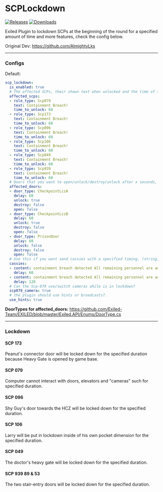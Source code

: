 # SCPLockdown

<a href="https://github.com/Raul125/SCPLockdown/releases"><img src="https://img.shields.io/github/v/release/Raul125/SCPLockdown?include_prereleases&label=Release" alt="Releases"></a>
<a href="https://github.com/Raul125/SCPLockdown/releases"><img src="https://img.shields.io/github/downloads/Raul125/SCPLockdown/total?label=Downloads" alt="Downloads"></a>

Exiled Plugin to lockdown SCPs at the beginning of the round for a specified amount of time and more features, check the config below.<br>

Original Dev: https://github.com/AlmightyLks

---
### Configs

Default:  
```yaml
scp_lockdown:
  is_enabled: true
  # The affected SCPs, their shown text when unlocked and the time of their lockdown. (RoleType, string, int => RoleType, text, time in seconds)
  affected_scps:
  - role_type: Scp079
    text: Containment Breach!
    time_to_unlock: 60
  - role_type: Scp173
    text: Containment Breach!
    time_to_unlock: 60
  - role_type: Scp096
    text: Containment Breach!
    time_to_unlock: 60
  - role_type: Scp106
    text: Containment Breach!
    time_to_unlock: 60
  - role_type: Scp049
    text: Containment Breach!
    time_to_unlock: 60
  - role_type: Scp939
    text: Containment Breach!
    time_to_unlock: 60
  # Doors that you want to open/unlock/destroy/unlock after x seconds, this doors are locked at the round start. (DoorType, int, bool, bool, bool => DoorType, delay in seconds, unlock?, open?, destroy?)
  affected_doors:
  - door_type: CheckpointLczA
    delay: 60
    unlock: true
    destroy: false
    open: false
  - door_type: CheckpointLczB
    delay: 60
    unlock: true
    destroy: false
    open: false
  - door_type: PrisonDoor
    delay: 60
    unlock: false
    destroy: false
    open: false
  # Use this if you want send cassies with a specified timing. (string, int => cassie text, delay in seconds)
  cassies:
  - content: containment breach detected All remaining personnel are advised to proceed with standard evacuation protocols
    delay: 60
  - content: containment breach detected All remaining personnel are advised to proceed with standard evacuation protocols
    delay: 120
  # Can the Scp-079 use/switch cameras while is in lockdown?
  scp079_camera: true
  # the plugin should use hints or broadcasts?.
  use_hints: true
```

**DoorTypes for affected_doors:** https://github.com/Exiled-Team/EXILED/blob/master/Exiled.API/Enums/DoorType.cs

---
### Lockdown

#### SCP 173
Peanut's connector door will be locked down for the specified duration because Heavy Gate is opened by game base.  

#### SCP 079
Computer cannot interact with doors, elevators and "cameras" such for specified duration.

#### SCP 096
Shy Guy's door towards the HCZ will be locked down for the specified duration.  

#### SCP 106
Larry will be put in lockdown inside of his own pocket dimension for the specified duration.  

#### SCP 049
The doctor's heavy gate will be locked down for the specified duration.  

#### SCP 939 89 & 53
The two stair-entry doors will be locked down for the specified duration.  
